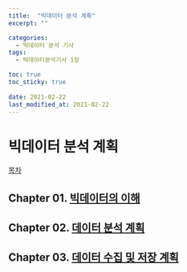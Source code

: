 ```yaml
---
title:  "빅데이터 분석 계획"
excerpt: ""

categories:
  - 빅데이터 분석 기사
tags:
  - 빅데이터분석기사 1장

toc: true
toc_sticky: true
 
date: 2021-02-22
last_modified_at: 2021-02-22
---
```


# 빅데이터 분석 계획

[목차](https://goaswon.github.io/%EB%B9%85%EB%8D%B0%EC%9D%B4%ED%84%B0%20%EB%B6%84%EC%84%9D%20%EA%B8%B0%EC%82%AC/0000BDAE/)
## Chapter 01. [빅데이터의 이해](https://goaswon.github.io/%EB%B9%85%EB%8D%B0%EC%9D%B4%ED%84%B0%20%EB%B6%84%EC%84%9D%20%EA%B8%B0%EC%82%AC/1100BDUnderstanding/)
## Chapter 02. [데이터 분석 계획](./2021-02-22-1200DataAnaylizePlan.md)
## Chapter 03. [데이터 수집 및 저장 계획](./2021-02-22-1300DataCollectAndStorePlan.md)
